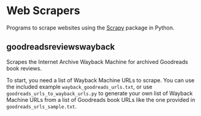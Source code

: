 # Web Scrapers

Programs to scrape websites using the [Scrapy](https://scrapy.org/) package in Python.

## goodreadsreviewswayback

Scrapes the Internet Archive Wayback Machine for archived Goodreads book reviews.

To start, you need a list of Wayback Machine URLs to scrape. You can use the included example `wayback_goodreads_urls.txt`, or use `goodreads_urls_to_wayback_urls.py` to generate your own list of Wayback Machine URLs from a list of Goodreads book URLs like the one provided in `goodreads_urls_sample.txt`.

